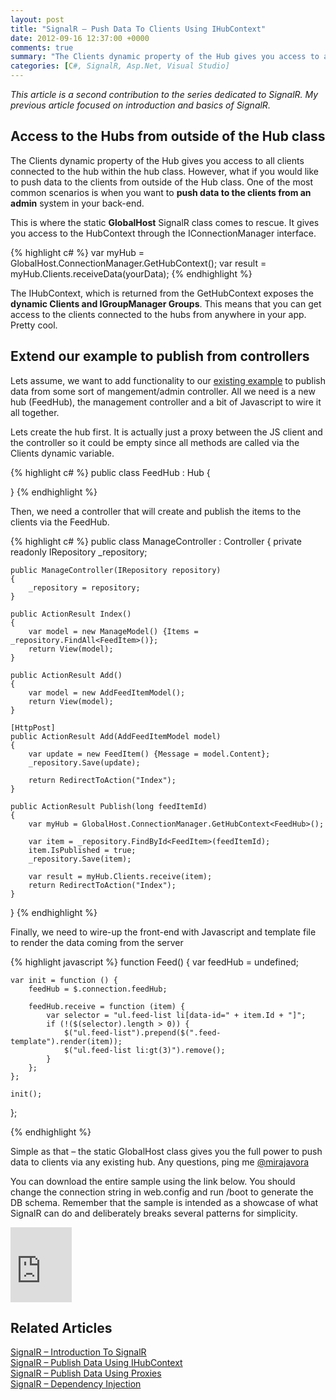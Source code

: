 ```yaml
---
layout: post
title: "SignalR – Push Data To Clients Using IHubContext"
date: 2012-09-16 12:37:00 +0000
comments: true
summary: "The Clients dynamic property of the Hub gives you access to all clients connected to the hub within the hub class. However, what if you would like to push data to the clients from outside of the Hub class. One of the most common scenarios is when you want to push data to the clients from an admin system in your back-end."
categories: [C#, SignalR, Asp.Net, Visual Studio]
---
```


*This article is a second contribution to the series dedicated to SignalR. My previous article focused on introduction and basics of SignalR.*

Access to the Hubs from outside of the Hub class
-------------------

The Clients dynamic property of the Hub gives you access to all clients connected to the hub within the hub class. However, what if you would like to push data to the clients from outside of the Hub class. One of the most common scenarios is when you want to **push data to the clients from an admin** system in your back-end.

This is where the static **GlobalHost** SignalR class comes to rescue. It gives you access to the HubContext through the IConnectionManager interface.

{% highlight c# %}
var myHub = GlobalHost.ConnectionManager.GetHubContext<FeedHub>();
var result = myHub.Clients.receiveData(yourData);
{% endhighlight %}

The IHubContext, which is returned from the GetHubContext<T> exposes the **dynamic Clients and IGroupManager Groups**. This means that you can get access to the clients connected to the hubs from anywhere in your app. Pretty cool.

Extend our example to publish from controllers
-------------------

Lets assume, we want to add functionality to our [existing example](/signalr-introduction-to-signalr-quick-chat-app) to publish data from some sort of mangement/admin controller. All we need is a new hub (FeedHub), the management controller and a bit of Javascript to wire it all together.

Lets create the hub first. It is actually just a proxy between the JS client and the controller so it could be empty since all methods are called via the Clients dynamic variable.

{% highlight c# %}
public class FeedHub : Hub
{
 
}
{% endhighlight %} 

Then, we need a controller that will create and publish the items to the clients via the FeedHub.

{% highlight c# %}
public class ManageController : Controller
{
    private readonly IRepository _repository;
 
    public ManageController(IRepository repository)
    {
        _repository = repository;
    }
 
    public ActionResult Index()
    {
        var model = new ManageModel() {Items = _repository.FindAll<FeedItem>()};
        return View(model);
    }
 
    public ActionResult Add()
    {
        var model = new AddFeedItemModel();
        return View(model);
    }
 
    [HttpPost]
    public ActionResult Add(AddFeedItemModel model)
    {
        var update = new FeedItem() {Message = model.Content};
        _repository.Save(update);
 
        return RedirectToAction("Index");
    }
 
    public ActionResult Publish(long feedItemId)
    {
        var myHub = GlobalHost.ConnectionManager.GetHubContext<FeedHub>();
 
        var item = _repository.FindById<FeedItem>(feedItemId);
        item.IsPublished = true;
        _repository.Save(item);
 
        var result = myHub.Clients.receive(item);
        return RedirectToAction("Index");
    }
}
{% endhighlight %}

Finally, we need to wire-up the front-end with Javascript and template file to render the data coming from the server

{% highlight javascript %}
function Feed() {
    var feedHub = undefined;
 
    var init = function () {
        feedHub = $.connection.feedHub;
 
        feedHub.receive = function (item) {
            var selector = "ul.feed-list li[data-id=" + item.Id + "]";
            if (!($(selector).length > 0)) {
                $("ul.feed-list").prepend($(".feed-template").render(item));
                $("ul.feed-list li:gt(3)").remove();
            }
        };
    };
 
    init();
};
 

<script class="feed-template" type="text/x-jquery-tmpl">
    <li data-id="{{>Id}}">
        <div class="row-fluid">
            <div class="span8">
                <h3>{{>Message}}</h3>
            </div>
        </div>
    </li>
</script>
{% endhighlight %}
 

Simple as that – the static GlobalHost class gives you the full power to push data to clients via any existing hub. Any questions, ping me [@mirajavora](http://twitter.com/mirajavora)

You can download the entire sample using the link below. You should change the connection string in web.config and run /boot to generate the DB schema. Remember that the sample is intended as a showcase of what SignalR can do and deliberately breaks several patterns for simplicity.

<iframe height="120" src="https://skydrive.live.com/embed?cid=84E23A97F665C5F2&amp;resid=84E23A97F665C5F2%21236&amp;authkey=AOXwZT1sff9A0Cg" frameborder="0" width="98" scrolling="no"></iframe>

Related Articles
-------------------

[SignalR – Introduction To SignalR](/signalr-introduction-to-signalr-quick-chat-app/)<br/>
[SignalR – Publish Data Using IHubContext](/signalr-push-data-to-clients-using-ihubcontext/)<br/>
[SignalR – Publish Data Using Proxies](/signalr-publish-data-from-win-forms-using-hub-proxies/)<br/>
[SignalR – Dependency Injection](/signalr-dependency-injection/)<br/>